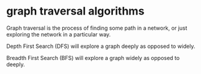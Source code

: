 # graph traversal algorithms

Graph traversal is the process of finding some path in a network, or just exploring the network in a particular way.

Depth First Search (DFS) will explore a graph deeply as opposed to widely.

Breadth First Search (BFS) will explore a graph widely as opposed to deeply.
